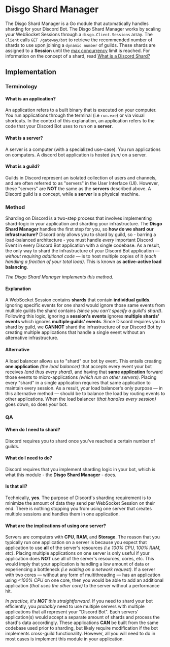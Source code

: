 # Disgo Shard Manager

The Disgo Shard Manager is a Go module that automatically handles sharding for your Discord Bot. The Disgo Shard Manager works by scaling your WebSocket Sessions through a `disgo.Client.Sessions` array. The `Client` calls `GET /gateway/bot` to retrieve the recommended number of shards to use upon joining a `dynamic number` of guilds. These shards are assigned to a **Session** until the [max concurrency](https://discord.com/developers/docs/topics/gateway#sharding-max-concurrency) limit is reached. For information on the concept of a shard, read [What is a Discord Shard?](/_contribution/concepts/SHARD.md)

## Implementation

### Terminology

#### What is an application?

An application refers to a built binary that is executed on your computer. You run applications through the terminal (i.e `run.exe`) or via visual shortcuts. In the context of this explanation, an application refers to the code that your Discord Bot uses to run on a **server**.

#### What is a server?

A server is a computer (with a specialized use-case). You run applications on computers. A discord bot application is hosted _(run)_ on a server.

#### What is a guild?

Guilds in Discord represent an isolated collection of users and channels, and are often referred to as "servers" in the User Interface (UI). However, these "servers" are **NOT** the same as the **servers** described above. A Discord guild is a concept, while a **server** is a physical machine.

### Method

Sharding on Discord is a two-step process that involves implementing shard-logic in your application and sharding your infrastructure. The **Disgo Shard Manager** handles the first step for you, so **how do we shard our infrastructure?** Discord only allows you to shard by guild, so - barring a load-balanced architecture - you must handle _every_ important Discord Event in every Discord Bot application with a single codebase. As a result, the only way to shard the infrastructure of your Discord Bot application _— without requiring additional code  —_ is to host multiple copies of it _(each handling a fraction of your total load)_. This is known as **active-active load balancing**.

_The Disgo Shard Manager implements this method._

#### Explanation

A WebSocket Session contains **shards** that contain **individual guilds**. Ignoring specific events for one shard would ignore those same events from multiple guilds the shard contains _(since you can't specify a guild's shard)_. Following this logic, ignoring a **session's events** ignores **multiple shards' events** which ignores **multiple guilds' events**. Since Discord requires you to shard by guild, we **CANNOT** shard the infrastructure of our Discord Bot by creating multiple applications that handle a single event without an alternative infrastructure.

#### Alternative

A load balancer allows us to "shard" our bot by event. This entails creating **one application** _(the load balancer)_ that accepts every event your bot receives _(and thus every shard)_, and having that **same application** forward those events to micro-applications _(which run on other servers)_. Placing every "shard" in a single application requires that same application to maintain every session. As a result, your load balancer's only purpose — in this alternative method — should be to balance the load by routing events to other applications. When the load balancer _(that handles every session)_ goes down, so does your bot.

### QA

#### When do I need to shard?

Discord requires you to shard once you've reached a certain number of guilds.

#### What do I need to do?

Discord requires that you implement sharding logic in your bot, which is what this module - the **Disgo Shard Manager** - does.

#### Is that all?

Technically, **yes**. The purpose of Discord's sharding requirement is to minimize the amount of data they send per WebSocket Session on their end. There is nothing stopping you from using one server that creates multiple sessions and handles them in one application.

#### What are the implications of using one server?

Servers are computers with **CPU**, **RAM**, and **Storage**. The reason that you typically run one application on a server is because you expect that application to use **all** of the server's resources _(i.e 100% CPU, 100% RAM, etc)_. Placing multiple applications on one server is only useful if your application does **NOT** use all of the server's resources, cores, etc. This would imply that your application is handling a low amount of data or experiencing a bottleneck _(i.e waiting on a network request)_. If a server with two cores — without any form of multithreading — has an application using _<100% CPU_ on one core, then you would be able to add an additional application _(that uses the other core)_ to the server without a performance hit. 

_In practice, it's **NOT** this straightforward._ If you need to shard your bot efficiently, you _probably_ need to use multiple servers with multiple applications that all represent your "Discord Bot". Each servers' application(s) would accept a separate amount of shards and process the shard's data accordingly. These applications **CAN** be built from the same codebase used prior to sharding, but likely require modification if the bot implements cross-guild functionality. However, all you will need to do in most cases is implement this module in your application.